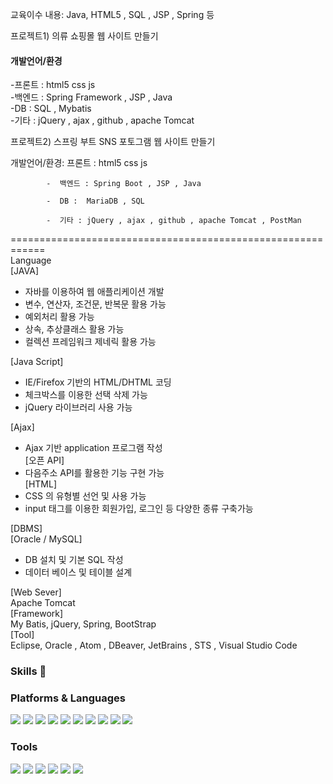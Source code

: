 교육이수 내용: Java, HTML5 , SQL , JSP , Spring 등 
  
프로젝트1) 의류 쇼핑몰 웹 사이트 만들기  

<h4>개발언어/환경</h4>
            -프론트 : html5 css js <br>                    
            -백엔드 : Spring Framework , JSP , Java  <br>                  
            -DB : SQL , Mybatis <br>                    
            -기타 : jQuery , ajax , github , apache Tomcat  <br>   
              
  
프로젝트2) 스프링 부트 SNS 포토그램 웹 사이트 만들기  

개발언어/환경: 프론트 : html5 css js   

            -  백엔드 : Spring Boot , JSP , Java  
              
            -  DB :  MariaDB , SQL  
              
            -  기타 : jQuery , ajax , github , apache Tomcat , PostMan   
              

  
============================================================  
Language  
[JAVA]  
 - 자바를 이용하여 웹 애플리케이션 개발  
 - 변수, 연산자, 조건문, 반복문 활용 가능  
 - 예외처리 활용 가능  
 - 상속, 추상클래스 활용 가능  
 - 컬렉션 프레임워크 제네릭 활용 가능        

[Java Script]  
 - IE/Firefox 기반의 HTML/DHTML 코딩  
 - 체크박스를 이용한 선택 삭제 가능  
 - jQuery 라이브러리 사용 가능 
   
[Ajax]  
 - Ajax 기반 application 프로그램 작성   
[오픈 API]  
 - 다음주소 API를 활용한 기능 구현 가능  
[HTML]  
 - CSS 의 유형별 선언 및 사용 가능  
 - input 태그를 이용한 회원가입, 로그인 등 다양한 종류 구축가능  


[DBMS]  
[Oracle / MySQL]   
 - DB 설치 및 기본 SQL 작성  
 - 데이터 베이스 및 테이블 설계   

[Web Sever]   
Apache Tomcat  
[Framework]  
My Batis, jQuery, Spring, BootStrap  
[Tool]   
 Eclipse, Oracle , Atom , DBeaver, JetBrains , STS , Visual Studio Code





### Skills 👋

<h3>Platforms & Languages</h3>

<img src="https://img.shields.io/badge/Java-007396?style=flat-square&logo=Java&logoColor=white"/> <img src="https://img.shields.io/badge/Spring Boot-6DB33F?style=flat-square&logo=Spring Boot&logoColor=white"/>  <img src="https://img.shields.io/badge/Spring-6DB33F?style=flat-square&logo=Spring&logoColor=white"/> <img src="https://img.shields.io/badge/Json-000000?style=flat-square&logo=Json&logoColor=white"/> <img src="https://img.shields.io/badge/JavaScript-F7DF1E?style=flat-square&logo=JavaScript&logoColor=white"/> <img src="https://img.shields.io/badge/jQuery-0769AD?style=flat-square&logo=jQuery&logoColor=white"/> <img src="https://img.shields.io/badge/Oracle-F80000?style=flat-square&logo=Oracle&logoColor=white"/> <img src="https://img.shields.io/badge/MariaDB-003545?style=flat-square&logo=MariaDB&logoColor=white"/> <img src="https://img.shields.io/badge/HTML5-E34F26?style=flat-square&logo=HTML5&logoColor=white"/> <img src="https://img.shields.io/badge/CSS3-1572B6?style=flat-square&logo=CSS3&logoColor=white"/>


<h3>Tools</h3>

<img src="https://img.shields.io/badge/Eclipse-2C2255?style=flat-square&logo=Eclipse&logoColor=white"/> <img src="https://img.shields.io/badge/JetBrains-000000?style=flat-square&logo=JetBrains&logoColor=white"/> <img src="https://img.shields.io/badge/Atom-66595C?style=flat-square&logo=Atom&logoColor=white"/> <img src="https://img.shields.io/badge/Postman-FF6C37?style=flat-square&logo=Postman&logoColor=white"/> <img src="https://img.shields.io/badge/DBeaver-F47D31?style=flat-square&logo=DBeaver&logoColor=white"/> <img src="https://img.shields.io/badge/Visual Studio Code-007ACC?style=flat-square&logo=Visual Studio Code&logoColor=white"/> 
